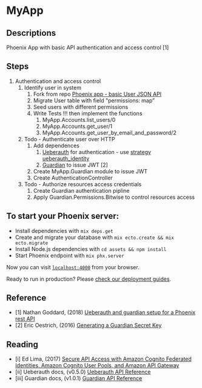 # MyApp

## Descriptions

Phoenix App with basic API authentication and access control [1]

## Steps

1. Authentication and access control
    1. Identify user in system
        1. Fork from repo [Phoenix app - basic User JSON API](https://github.com/supersubwoofer/phoenix_basic_json_api)
        2. Migrate User table with field "permissions: map”
        3. Seed users with different permissions
        4. Write Tests !!! then implement the functions
            1. MyApp.Accounts.list_users/0
            2. MyApp.Accounts.get_user/1
            3. MyApp.Accounts.get_user_by_email_and_password/2
    2. Todo - Authenticate user over HTTP
        1. Add dependences
            1. [Ueberauth](https://github.com/ueberauth/ueberauth) for authentication - use [strategy](https://github.com/ueberauth/ueberauth/wiki/List-of-Strategies) [ueberauth_identity](https://github.com/ueberauth/ueberauth_identity)
            2. [Guardian](https://github.com/ueberauth/guardian) to issue JWT [2]
        2. Create MyApp.Guardian module to issue JWT
        3. Create AuthenticationController
    3. Todo - Authorize resources access credentials
        1. Create Guardian authentication pipline
        2. Apply Guardian.Permissions.Bitwise to control resources access

## To start your Phoenix server:

  * Install dependencies with `mix deps.get`
  * Create and migrate your database with `mix ecto.create && mix ecto.migrate`
  * Install Node.js dependencies with `cd assets && npm install`
  * Start Phoenix endpoint with `mix phx.server`

Now you can visit [`localhost:4000`](http://localhost:4000) from your browser.

Ready to run in production? Please [check our deployment guides](http://www.phoenixframework.org/docs/deployment).

## Reference

* [1] Nathan Goddard, (2018) [Ueberauth and guardian setup for a Phoenix rest API](http://blog.nathansplace.co.uk/2018/ueberauth-and-guardian)
* [2] Eric Oestrich, (2016) [Generating a Guardian Secret Key](https://blog.oestrich.org/2016/12/elixir-guardian-secret-key/)

## Reading

* [i] Ed Lima, (2017) [Secure API Access with Amazon Cognito Federated Identities, Amazon Cognito User Pools, and Amazon API Gateway](https://aws.amazon.com/blogs/compute/secure-api-access-with-amazon-cognito-federated-identities-amazon-cognito-user-pools-and-amazon-api-gateway/)
* [ii] Ueberauth docs, (v0.5.0) [Ueberauth API Reference](https://hexdocs.pm/ueberauth/api-reference.html)
* [iii] Guardian docs, (v1.0.1) [Guardian API Reference](https://hexdocs.pm/guardian/api-reference.html)